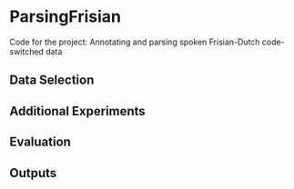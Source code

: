 # ParsingFrisian
Code for the project: Annotating and parsing spoken Frisian-Dutch code-switched data


## Data Selection


## Additional Experiments

## Evaluation

## Outputs
